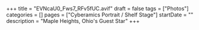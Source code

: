 +++
title = "EVNcaU0_Fws7_RFv5fUC.avif"
draft = false
tags = ["Photos"]
categories = []
pages = ["Cyberamics Portrait / Shelf Stage"]
startDate = ""
description = "Maple Heights, Ohio's Guest Star"
+++
